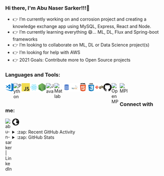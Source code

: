 ### Hi there, I'm Abu Naser Sarker!!!👋

- 👉 I’m currently working on and corrosion project and creating a knowledge exchange app using MySQL, Express, React and Node. 
- 👉 I’m currently learning everything 😄... ML, DL, Flux and Spring-boot frameworks
- 👉 I’m looking to collaborate on ML, DL or Data Science project(s)
- 👉 I’m looking for help with AWS 
- 👉 2021 Goals: Contribute more to Open Source projects


### Languages and Tools:

[<img align="left" alt="Visual Studio Code" width="26px" src="https://raw.githubusercontent.com/github/explore/80688e429a7d4ef2fca1e82350fe8e3517d3494d/topics/visual-studio-code/visual-studio-code.png" />][webdevplaylist]
[<img align="left" alt="Python" width="26px" src="https://upload.wikimedia.org/wikipedia/commons/c/c3/Python-logo-notext.svg" />][webdevplaylist]
[<img align="left" alt="JavaScript" width="26px" src="https://raw.githubusercontent.com/github/explore/80688e429a7d4ef2fca1e82350fe8e3517d3494d/topics/javascript/javascript.png" />][webdevplaylist]
[<img align="left" alt="React" width="26px" src="https://raw.githubusercontent.com/github/explore/80688e429a7d4ef2fca1e82350fe8e3517d3494d/topics/react/react.png" />][webdevplaylist]
[<img align="left" alt="Node.js" width="26px" src="https://raw.githubusercontent.com/github/explore/80688e429a7d4ef2fca1e82350fe8e3517d3494d/topics/nodejs/nodejs.png" />][webdevplaylist]

[<img align="left" alt="Java" width="26px" src="https://upload.wikimedia.org/wikipedia/en/3/30/Java_programming_language_logo.svg" />][webdevplaylist]
[<img align="left" alt="Matlab" width="26px" src="https://upload.wikimedia.org/wikipedia/commons/2/21/Matlab_Logo.png" />][webdevplaylist]


[<img align="left" alt="SQL" width="26px" src="https://raw.githubusercontent.com/github/explore/80688e429a7d4ef2fca1e82350fe8e3517d3494d/topics/sql/sql.png" />][webdevplaylist]
[<img align="left" alt="MySQL" width="26px" src="https://raw.githubusercontent.com/github/explore/80688e429a7d4ef2fca1e82350fe8e3517d3494d/topics/mysql/mysql.png" />][webdevplaylist]
[<img align="left" alt="HTML5" width="26px" src="https://raw.githubusercontent.com/github/explore/80688e429a7d4ef2fca1e82350fe8e3517d3494d/topics/html/html.png" />][webdevplaylist]
[<img align="left" alt="CSS3" width="26px" src="https://raw.githubusercontent.com/github/explore/80688e429a7d4ef2fca1e82350fe8e3517d3494d/topics/css/css.png" />][webdevplaylist]

[<img align="left" alt="Git" width="26px" src="https://raw.githubusercontent.com/github/explore/80688e429a7d4ef2fca1e82350fe8e3517d3494d/topics/git/git.png" />][webdevplaylist]
[<img align="left" alt="GitHub" width="26px" src="https://raw.githubusercontent.com/github/explore/78df643247d429f6cc873026c0622819ad797942/topics/github/github.png" />][webdevplaylist]

[<img align="left" alt="OpenMP" width="26px" src="https://upload.wikimedia.org/wikipedia/commons/e/eb/OpenMP_logo.png" />][webdevplaylist]
[<img align="left" alt="MPI" width="26px" src="https://computing.llnl.gov/tutorials/mpi/images/MPIlogo2.gif" />][webdevplaylist]


<br />
<br />


### Connect with me:

[<img align="left" alt="abu-n-sarker | LinkedIn" width="22px" src="https://cdn.jsdelivr.net/npm/simple-icons@v3/icons/linkedin.svg" />][linkedin]
[<img align="left" alt="AbuNSarker | GitHub" width="22px" src="https://raw.githubusercontent.com/iconic/open-iconic/master/svg/globe.svg" />][github]


<br />
<br />

<details>
  <summary>:zap: Recent GitHub Activity</summary>
<!--START_SECTION:activity-->
1.
<!--END_SECTION:activity-->
</details>

<details>
  <summary>:zap: GitHub Stats</summary>

  <img align="left" alt="AbuNSarker's GitHub Stats" src="https://github-readme-stats.abunsarker.vercel.app/api?username=abunsarker&show_icons=true&hide_border=true" />

</details>

[github]: https://github.com/AbuNSarker
[linkedin]: https://linkedin.com/in/abu-n-sarker
[webdevplaylist]: https://www.youtube.com/channel/UCkwRYvLMIFdUSOqhHJcAc1


